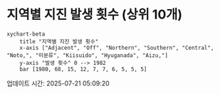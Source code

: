# 지역별 지진 발생 횟수 (상위 10개)

```mermaid
xychart-beta
    title "지역별 지진 발생 횟수"
    x-axis ["Adjacent", "Off", "Northern", "Southern", "Central", "Noto,", "미분류", "Kiisuido", "Hyuganada", "Aizu,"]
    y-axis "발생 횟수" 0 --> 1982
    bar [1980, 68, 15, 12, 7, 7, 6, 5, 5, 5]
```

업데이트 시간: 2025-07-21 05:09:20
